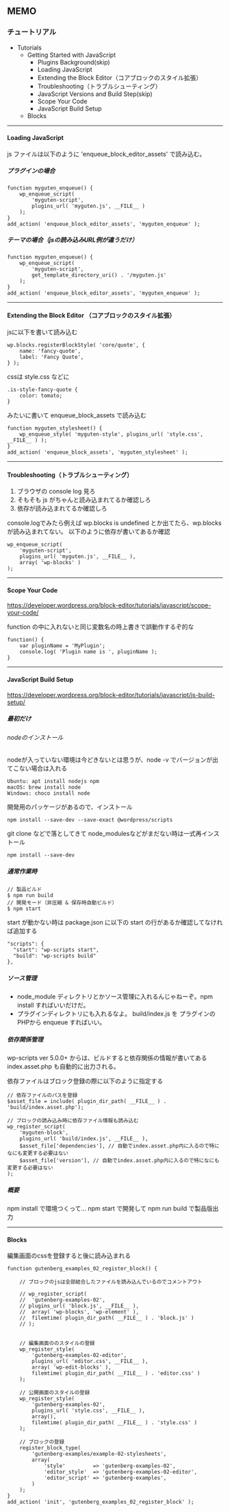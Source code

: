 
## MEMO

### チュートリアル

* Tutorials
    * Getting Started with JavaScript
        * Plugins Background(skip)
        * Loading JavaScript
        * Extending the Block Editor（コアブロックのスタイル拡張）
        * Troubleshooting（トラブルシューティング）
        * JavaScript Versions and Build Step(skip)
        * Scope Your Code
        * JavaScript Build Setup 
    * Blocks


---

#### Loading JavaScript

js ファイルは以下のように 'enqueue_block_editor_assets' で読み込む。

##### プラグインの場合

```
function myguten_enqueue() {
    wp_enqueue_script(
        'myguten-script',
        plugins_url( 'myguten.js', __FILE__ )
    );
}
add_action( 'enqueue_block_editor_assets', 'myguten_enqueue' );
```

##### テーマの場合（jsの読み込みURL例が違うだけ）

```
function myguten_enqueue() {
    wp_enqueue_script(
        'myguten-script',
        get_template_directory_uri() . '/myguten.js'
    );
}
add_action( 'enqueue_block_editor_assets', 'myguten_enqueue' );
```
---

#### Extending the Block Editor （コアブロックのスタイル拡張）

jsに以下を書いて読み込む

```
wp.blocks.registerBlockStyle( 'core/quote', {
    name: 'fancy-quote',
    label: 'Fancy Quote',
} );
```

cssは style.css などに

```
.is-style-fancy-quote {
    color: tomato;
}
```

みたいに書いて enqueue_block_assets で読み込む

```
function myguten_stylesheet() {
    wp_enqueue_style( 'myguten-style', plugins_url( 'style.css', __FILE__ ) );
}
add_action( 'enqueue_block_assets', 'myguten_stylesheet' );
```

---

#### Troubleshooting（トラブルシューティング）

1. ブラウザの console log 見ろ
2. そもそも js がちゃんと読み込まれてるか確認しろ
3. 依存が読み込まれてるか確認しろ

console.logでみたら例えば wp.blocks is undefined とか出てたら、wp.blocks が読み込まれてない。
以下のように依存が書いてあるか確認

```
wp_enqueue_script(
    'myguten-script',
    plugins_url( 'myguten.js', __FILE__ ),
    array( 'wp-blocks' )
);
```

---

#### Scope Your Code

https://developer.wordpress.org/block-editor/tutorials/javascript/scope-your-code/

function の中に入れないと同じ変数名の時上書きで誤動作するぞ的な

```
function() {
    var pluginName = 'MyPlugin';
    console.log( 'Plugin name is ', pluginName );
}
```

---

#### JavaScript Build Setup 

https://developer.wordpress.org/block-editor/tutorials/javascript/js-build-setup/

##### 最初だけ

###### nodeのインストール

nodeが入っていない環境は今どきないとは思うが、node -v でバージョンが出てこない場合は入れる

```
Ubuntu: apt install nodejs npm
macOS: brew install node
Windows: choco install node
````

開発用のパッケージがあるので、インストール

```
npm install --save-dev --save-exact @wordpress/scripts
```

git clone などで落としてきて node_modulesなどがまだない時は一式再インストール

```
npm install --save-dev
```

##### 通常作業時

```
// 製品ビルド
$ npm run build
// 開発モード（非圧縮 & 保存時自動ビルド）
$ npm start
```

start が動かない時は package.json に以下の start の行があるか確認してなければ追加する

```
"scripts": {
  "start": "wp-scripts start",
  "build": "wp-scripts build"
},
```


##### ソース管理

* node_module ディレクトリとかソース管理に入れるんじゃねーぞ。npm install すればいいだけだ。
* プラグインディレクトリにも入れるなよ。 build/index.js を プラグインのPHPから enqueue すればいい。

##### 依存関係管理

wp-scripts ver 5.0.0+ からは、ビルドすると依存関係の情報が書いてある index.asset.php も自動的に出力される。

依存ファイルはブロック登録の際に以下のように指定する

```
// 依存ファイルのパスを登録
$asset_file = include( plugin_dir_path( __FILE__ ) . 'build/index.asset.php');

// ブロックの読み込み時に依存ファイル情報も読み込む
wp_register_script(
    'myguten-block',
    plugins_url( 'build/index.js', __FILE__ ),
    $asset_file['dependencies'], // 自動でindex.asset.php内に入るので特になにも変更する必要はない
    $asset_file['version'], // 自動でindex.asset.php内に入るので特になにも変更する必要はない
);
```

##### 概要

npm install で環境つくって...
npm start で開発して
npm run build で製品版出力

---

#### Blocks

編集画面のcssを登録すると後に読み込まれる

```
function gutenberg_examples_02_register_block() {

	// ブロックのjsは全部結合したファイルを読み込んでいるのでコメントアウト

	// wp_register_script(
	// 	'gutenberg-examples-02',
	// plugins_url( 'block.js', __FILE__ ),
	// 	array( 'wp-blocks', 'wp-element' ),
	// 	filemtime( plugin_dir_path( __FILE__ ) . 'block.js' )
	// );


	// 編集画面ののスタイルの登録
	wp_register_style(
		'gutenberg-examples-02-editor',
		plugins_url( 'editor.css', __FILE__ ),
		array( 'wp-edit-blocks' ),
		filemtime( plugin_dir_path( __FILE__ ) . 'editor.css' )
	);

	// 公開画面のスタイルの登録
	wp_register_style(
		'gutenberg-examples-02',
		plugins_url( 'style.css', __FILE__ ),
		array(),
		filemtime( plugin_dir_path( __FILE__ ) . 'style.css' )
	);

	// ブロックの登録
	register_block_type(
		'gutenberg-examples/example-02-stylesheets',
		array(
			'style'         => 'gutenberg-examples-02',
			'editor_style'  => 'gutenberg-examples-02-editor',
			'editor_script' => 'gutenberg-examples',
		)
	);
}
add_action( 'init', 'gutenberg_examples_02_register_block' );
```
